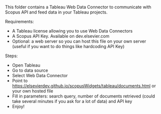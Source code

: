 This folder contains a Tableau Web Data Connector to communicate with Scopus API and feed data in your Tableau projects.

Requirements:
- A Tableau license allowing you to use Web Data Connectors
- A Scopus API Key. Available on dev.elsevier.com
- Optional: a web server so you can host this file on your own server (useful if you want to do things like hardcoding API Key)

Steps:
- Open Tableau
- Go to data source
- Select Web Data Connector
- Point to https://elsevierdev.github.io/scopusWidgets/tableau/documents.html or your own hosted file
- Fill in parameters: search query, number of documents retrieved (could take several minutes if you ask for a lot of data) and API key
- Enjoy!

